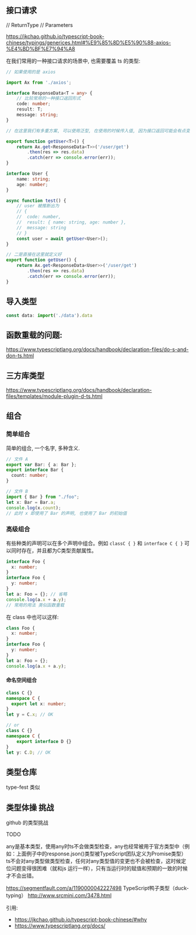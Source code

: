 
## 接口请求
// ReturnType
// Parameters

https://jkchao.github.io/typescript-book-chinese/typings/generices.html#%E9%85%8D%E5%90%88-axios-%E4%BD%BF%E7%94%A8

在我们常用的一种接口请求的场景中, 也需要覆盖 ts 的类型:

```ts
// 如果使用的是 axios

import Ax from './axios';

interface ResponseData<T = any> {
    // 比较常用的一种接口返回形式
    code: number;
    result: T;
    message: string;
}

// 在这里我们有多重方案, 可以使用泛型, 在使用的时候传入值, 因为接口返回可能会有点变动

export function getUser<T>() {
    return Ax.get<ResponseData<T>>('/user/get')
        .then(res => res.data)
        .catch(err => console.error(err));
}

interface User {
    name: string;
    age: number;
}

async function test() {
    // user 被推断出为
    // {
    //  code: number,
    //  result: { name: string, age: number },
    //  message: string
    // }
    const user = await getUser<User>();
}

// 二是直接在这里就定义好
export function getUser() {
    return Ax.get<ResponseData<User>>('/user/get')
        .then(res => res.data)
        .catch(err => console.error(err));
}
```




## 导入类型

```ts
const data: import('./data').data
```

## 函数重载的问题:

https://www.typescriptlang.org/docs/handbook/declaration-files/do-s-and-don-ts.html


## 三方库类型

https://www.typescriptlang.org/docs/handbook/declaration-files/templates/module-plugin-d-ts.html


## 组合

### 简单组合

简单的组合, 一个名字, 多种含义.

```ts
// 文件 A
export var Bar: { a: Bar };
export interface Bar {
  count: number;
}

// 文件 B
import { Bar } from "./foo";
let x: Bar = Bar.a;
console.log(x.count);
// 此时 x 即使用了 Bar 的声明, 也使用了 Bar 的初始值
```

### 高级组合

有些种类的声明可以在多个声明中组合。例如 `classC { }` 和 `interface C { }` 可以同时存在，并且都为C类型贡献属性。

```ts
interface Foo {
  x: number;
}
interface Foo {
  y: number;
}
let a: Foo = {}; // 省略
console.log(a.x + a.y);
// 常用的用法 类似函数重载
```

在 class 中也可以这样:

```ts
class Foo {
  x: number;
}
interface Foo {
  y: number;
}
let a: Foo = {};
console.log(a.x + a.y);
```

#### 命名空间组合

```ts
class C {}
namespace C {
  export let x: number;
}
let y = C.x; // OK

// or
class C {}
namespace C {
    export interface D {}
}
let y: C.D; // OK
```

## 类型仓库

type-fest 类似

## 类型体操 挑战

github 的类型挑战




TODO 


any是基本类型，使用any时ts不会做类型检查，any也经常被用于官方类型中（例如：上面例子中的response.json()类型被TypeScript团队定义为Promise<any>类型）
ts不会对any类型做类型检查，任何对any类型值的变更也不会被检查，这时候定位问题变得很困难（就和js 运行一样），只有当运行时的赋值和预期的一致的时候才不会出错。

https://segmentfault.com/a/1190000042227498
TypeScript鸭子类型（duck-typing） http://www.srcmini.com/3478.html

引用:

- https://jkchao.github.io/typescript-book-chinese/#why
- https://www.typescriptlang.org/docs/